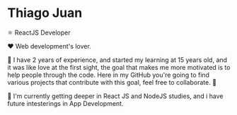 # Thiago Juan

⚛️ ReactJS Developer

❤️ Web development's lover.

🧍  I have 2 years of experience, and started my learning at 15 years old, and it was like love at the first sight, the goal that makes me more motivated is to help people through the code. Here in my GitHub you're going to find various projects that contribute with this goal, feel free to collaborate. 🚀

📖 I'm currently getting deeper in React JS and NodeJS studies, and i have future intesterings in App Development.
